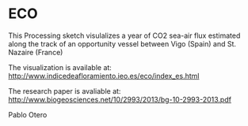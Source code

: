 ECO
===

This Processing sketch visulalizes a year of CO2 sea-air flux estimated along the track of an opportunity vessel between Vigo (Spain) and St. Nazaire (France)

The visualization is available at:
http://www.indicedeafloramiento.ieo.es/eco/index_es.html

The research paper is avaliable at: 
http://www.biogeosciences.net/10/2993/2013/bg-10-2993-2013.pdf

Pablo Otero
